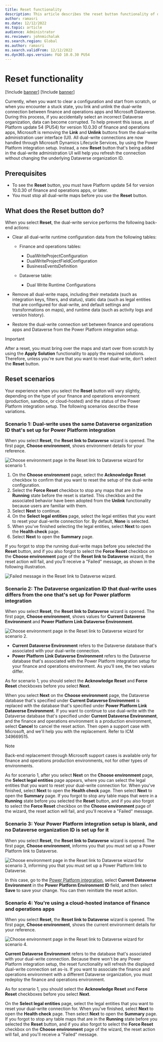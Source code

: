 ```yaml
---
title: Reset functionality
description: This article describes the reset button functionality of dual-write.
author: ramasri
ms.date: 12/12/2022
ms.topic: article
audience: Administrator
ms.reviewer: johnmichalak
ms.search.region: Global
ms.author: ramasri
ms.search.validFrom: 12/12/2022
ms.dyn365.ops.version: F&O 10.0.30 PU54
---
```



# Reset functionality

[!include [banner](../../includes/banner.md)]
[!include [banner](../../includes/preview-banner.md)]

Currently, when you want to clear a configuration and start from scratch, or when you encounter a stuck state, you link and unlink the dual-write connection between finance and operations apps and Microsoft Dataverse. During this process, if you accidentally select an incorrect Dataverse organization, data can become corrupted. To help prevent this issue, as of Platform update 54 (PU54) for version 10.0.30 of finance and operations apps, Microsoft is removing the **Link** and **Unlink** buttons from the dual-write administration user interface (UI). All dual-write connections are now handled through Microsoft Dynamics Lifecycle Services, by using the Power Platform integration setup. Instead, a new **Reset** button that's being added in the dual-write administration UI will help you refresh the connection without changing the underlying Dataverse organization ID.

## Prerequisites

- To see the **Reset** button, you must have Platform update 54 for version 10.0.30 of finance and operations apps, or later.
- You must stop all dual-write maps before you use the **Reset** button.

## What does the Reset button do? 

When you select **Reset**, the dual-write service performs the following back-end actions:

- Clear all dual-write runtime configuration data from the following tables:

    - Finance and operations tables:

        - DualWriteProjectConfiguration
        - DualWriteProjectFieldConfiguration
        - BusinessEventsDefinition

    - Dataverse table:

        - Dual Write Runtime Configurations

- Remove all dual-write maps, including their metadata (such as integration keys, filters, and status), static data (such as legal entities that are configured for dual-write, and default settings and transformations on maps), and runtime data (such as activity logs and version history).
- Restore the dual-write connection set between finance and operations apps and Dataverse from the Power Platform integration setup.

> [!IMPORTANT]
> After a reset, you must bring over the maps and start over from scratch by using the **Apply Solution** functionality to apply the required solutions. Therefore, unless you're sure that you want to reset dual-write, don't select the **Reset** button.

## Reset scenarios

Your experience when you select the **Reset** button will vary slightly, depending on the type of your finance and operations environment (production, sandbox, or cloud-hosted) and the status of the Power Platform integration setup. The following scenarios describe these variations.

### Scenario 1: Dual-write uses the same Dataverse organization ID that's set up for Power Platform integration

When you select **Reset**, the **Reset link to Dataverse** wizard is opened. The first page, **Choose environment**, shows environment details for your reference.

![Choose environment page in the Reset link to Dataverse wizard for scenario 1.](media/reset-image-1.png)

1. On the **Choose environment** page, select the **Acknowledge Reset** checkbox to confirm that you want to reset the setup of the dual-write configuration.
2. Select the **Force Reset** checkbox to stop any maps that are in the **Running** state before the reset is started. This checkbox and the associated behavior have been adopted from the **Unlink** functionality because users are familiar with them.
3. Select **Next** to continue.
4. On the **Select legal entities** page, select the legal entities that you want to reset your dual-write connection for. By default, **None** is selected.
5. When you've finished selecting the legal entities, select **Next** to open the **Health check** page.
6. Select **Next** to open the **Summary** page.

If you forgot to stop the running dual-write maps before you selected the **Reset** button, and if you also forgot to select the **Force Reset** checkbox on the **Choose environment** page of the **Reset link to Dataverse** wizard, the reset action will fail, and you'll receive a "Failed" message, as shown in the following illustration.

![Failed message in the Reset link to Dataverse wizard.](media/reset-image-2.png)

### Scenario 2: The Dataverse organization ID that dual-write uses differs from the one that's set up for Power platform integration

When you select **Reset**, the **Reset link to Dataverse** wizard is opened. The first page, **Choose environment**, shows values for **Current Dataverse Environment** and **Power Platform Link Dataverse Environment**.

![Choose environment page in the Reset link to Dataverse wizard for scenario 2.](media/reset-image-3.png)

- **Current Dataverse Environment** refers to the Dataverse database that's associated with your dual-write connection.
- **Power Platform Link Dataverse Environment** refers to the Dataverse database that's associated with the Power Platform integration setup for your finance and operations environment. As you'll see, the two values differ.

As for scenario 1, you should select the **Acknowledge Reset** and **Force Reset** checkboxes before you select **Next**.

When you select **Next** on the **Choose environment** page, the Dataverse database that's specified under **Current Dataverse Environment** is replaced with the database that's specified under **Power Platform Link Dataverse Environment**. If you want to continue to use dual-write with the Dataverse database that's specified under **Current Dataverse Environment**, and the finance and operations environment is a production environment, select **Cancel** to cancel the reset action. Then open a support case with Microsoft, and we'll help you with the replacement. Refer to ICM 349669515.

> [!NOTE]
> Back-end replacement through Microsoft support cases is available only for finance and operations production environments, not for other types of environments.

As for scenario 1, after you select **Next** on the **Choose environment** page, the **Select legal entities** page appears, where you can select the legal entities that you want to reset your dual-write connection for. When you've finished, select **Next** to open the **Health check** page. Then select **Next** to open the **Summary** page. If you forgot to stop any table maps that were in a **Running** state before you selected the **Reset** button, and if you also forgot to select the **Force Reset** checkbox on the **Choose environment** page of the wizard, the reset action will fail, and you'll receive a "Failed" message.

### Scenario 3: Your Power Platform integration setup is blank, and no Dataverse organization ID is set up for it

When you select **Reset**, the **Reset link to Dataverse** wizard is opened. The first page, **Choose environment**, informs you that you must set up a Power Platform link to Dataverse.

![Choose environment page in the Reset link to Dataverse wizard for scenario 3, informing you that you must set up a Power Platform link to Dataverse.](media/reset-image-4.png)

In this case, go to the [Power Platform integration](../power-platform/enable-power-platform-integration#connect-to-existing-dataverse.md), select **Current Dataverse Environment** in the **Power Platform Environment ID** field, and then select **Save** to save your change. You can then reinitiate the reset action.

### Scenario 4: You're using a cloud-hosted instance of finance and operations apps

When you select **Reset**, the **Reset link to Dataverse** wizard is opened. The first page, **Choose environment**, shows the current environment details for your reference.

![Choose environment page in the Reset link to Dataverse wizard for scenario 4.](media/reset-image-5.png)

**Current Dataverse Environment** refers to the database that's associated with your dual-write connection. Because there won't be any Power Platform integration setup, the reset functionality will refresh the displayed dual-write connection set as-is. If you want to associate the finance and operations environment with a different Dataverse organization, you must redeploy the finance and operations environment.

As for scenario 1, you should select the **Acknowledge Reset** and **Force Reset** checkboxes before you select **Next**.

On the **Select legal entities** page, select the legal entities that you want to reset your dual-write connection for. When you've finished, select **Next** to open the **Health check** page. Then select **Next** to open the **Summary** page. If you forgot to stop any table maps that are in the **Running** state before you selected the **Reset** button, and if you also forgot to select the **Force Reset** checkbox on the **Choose environment** page of the wizard, the reset action will fail, and you'll receive a "Failed" message.
